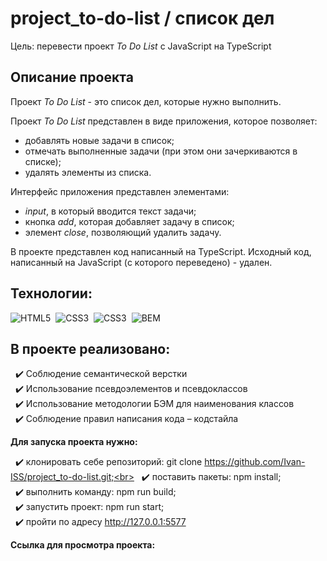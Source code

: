 # project_to-do-list / список дел

Цель: перевести проект *To Do List* с JavaScript на TypeScript

## Описание проекта
Проект *To Do List* - это список дел, которые нужно выполнить.<br>

Проект *To Do List* представлен в виде приложения, которое позволяет:
- добавлять новые задачи в список;
- отмечать выполненные задачи (при этом они зачеркиваются в списке);
- удалять элементы из списка.<br>

Интерфейс приложения представлен элементами:
- *input*, в который вводится текст задачи;
- кнопка *add*, которая добавляет задачу в список;
- элемент *close*, позволяющий удалить задачу.<br>

В проекте представлен код написанный на TypeScript. Исходный код, написанный на JavaScript (с которого переведено) - удален.

## Технологии:
<img src="https://img.shields.io/badge/HTML5-red?logo=html5&logoColor=white" alt="HTML5"/>&nbsp;
<img src="https://img.shields.io/badge/CSS3-blue?logo=css3&logoColor=white" alt="CSS3"/>&nbsp;
<img src="https://img.shields.io/badge/-TypeScript-blue?logo=typescript&logoColor=white" alt="CSS3"/>&nbsp;
<img src="https://img.shields.io/badge/BEM-18d0ff?logo=bem&logoColor=white" alt="BEM"/>&nbsp;

## В проекте реализовано:
&nbsp; :heavy_check_mark: Соблюдение семантической верстки<br>
&nbsp; :heavy_check_mark: Использование псевдоэлементов и псевдоклассов<br>
&nbsp; :heavy_check_mark: Использование методологии БЭМ для наименования классов<br>
&nbsp; :heavy_check_mark: Соблюдение правил написания кода – кодстайла<br>

**Для запуска проекта нужно:**

&nbsp; :heavy_check_mark: клонировать себе репозиторий: git clone https://github.com/Ivan-ISS/project_to-do-list.git;<br>
&nbsp; :heavy_check_mark: поставить пакеты: npm install;<br>
&nbsp; :heavy_check_mark: выполнить команду: npm run build;<br>
&nbsp; :heavy_check_mark: запустить проект: npm run start;<br>
&nbsp; :heavy_check_mark: пройти по адресу http://127.0.0.1:5577

**Ссылка для просмотра проекта:** 